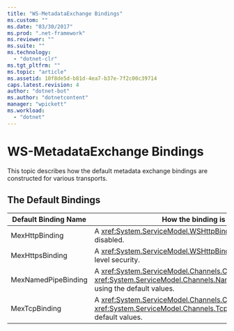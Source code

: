 ```yaml
---
title: "WS-MetadataExchange Bindings"
ms.custom: ""
ms.date: "03/30/2017"
ms.prod: ".net-framework"
ms.reviewer: ""
ms.suite: ""
ms.technology: 
  - "dotnet-clr"
ms.tgt_pltfrm: ""
ms.topic: "article"
ms.assetid: 10f8de5d-b81d-4ea7-b37e-7f2c00c39714
caps.latest.revision: 4
author: "dotnet-bot"
ms.author: "dotnetcontent"
manager: "wpickett"
ms.workload: 
  - "dotnet"
---
```

# WS-MetadataExchange Bindings
This topic describes how the default metadata exchange bindings are constructed for various transports.  

## The Default Bindings  


| Default Binding Name |                                                               How the binding is constructed                                                               |
|----------------------|------------------------------------------------------------------------------------------------------------------------------------------------------------|
|    MexHttpBinding    |                                     A <xref:System.ServiceModel.WSHttpBinding> with transport-level security disabled.                                     |
|   MexHttpsBinding    |                                     A <xref:System.ServiceModel.WSHttpBinding> that supports transport-level security.                                     |
| MexNamedPipeBinding  | A  <xref:System.ServiceModel.Channels.CustomBinding> with a <xref:System.ServiceModel.Channels.NamedPipeTransportBindingElement> using the default values. |
|    MexTcpBinding     |      A <xref:System.ServiceModel.Channels.CustomBinding> with a <xref:System.ServiceModel.Channels.TcpTransportBindingElement> using default values.       |

